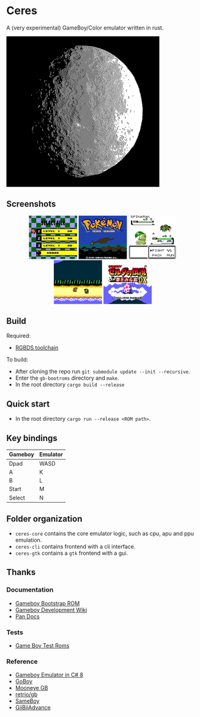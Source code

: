 # Ceres

A (very experimental) GameBoy/Color emulator written in rust.

![logo](https://github.com/remind-me-later/ceres-images/blob/main/ceres.webp?raw=true)

## Screenshots

<p align="center" width="100%">
    <img width="25%" src="https://github.com/remind-me-later/ceres-images/blob/main/kirby_dream.webp?raw=true">
    <img width="25%" src="https://github.com/remind-me-later/ceres-images/blob/main/pokemon_silver.webp?raw=true">
    <img width="25%" src="https://github.com/remind-me-later/ceres-images/blob/main/pokemon_crystal.webp?raw=true">
    <img width="25%" src="https://github.com/remind-me-later/ceres-images/blob/main/zelda_yume_1.webp?raw=true">
    <img width="25%" src="https://github.com/remind-me-later/ceres-images/blob/main/zelda_yume_2.webp?raw=true">
</p>

## Build

Required:

- [RGBDS toolchain](https://rgbds.gbdev.io/)

To build:
- After cloning the repo run `git submodule update --init --recursive`.
- Enter the `gb-bootroms` directory and `make`.
- In the root directory `cargo build --release`

## Quick start

- In the root directory `cargo run --release <ROM path>`.

## Key bindings

| Gameboy | Emulator |
| ------- | -------- |
| Dpad    | WASD     |
| A       | K        |
| B       | L        |
| Start   | M        |
| Select  | N        |

## Folder organization

- `ceres-core` contains the core emulator logic, such as cpu, apu and ppu emulation.
- `ceres-cli` contains frontend with a cli interface.
- `ceres-gtk` contains a `gtk` frontend with a gui.

## Thanks

### Documentation

- [Gameboy Bootstrap ROM](https://gbdev.gg8.se/wiki/articles/Gameboy_Bootstrap_ROM#Contents_of_the_ROM)
- [Gameboy Development Wiki](https://gbdev.gg8.se/wiki/articles/Main_Page)
- [Pan Docs](https://gbdev.io/pandocs/)

### Tests

- [Game Boy Test Roms](https://github.com/c-sp/gameboy-test-roms)

### Reference

- [Gameboy Emulator in C# 8](https://github.com/DaveTCode/gameboy-emulator-dotnet)
- [GoBoy](https://github.com/Humpheh/goboy)
- [Mooneye GB](https://github.com/Gekkio/mooneye-gb)
- [retrio/gb](https://github.com/retrio/gb)
- [SameBoy](https://github.com/LIJI32/SameBoy)
- [GiiBiiAdvance](https://github.com/AntonioND/giibiiadvance)
